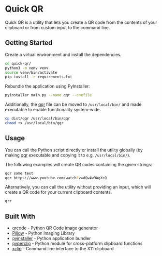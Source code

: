 # Quick QR

Quick QR is a utility that lets you create a QR code from the contents of your clipboard or from custom input to the command line.

## Getting Started

Create a virtual environment and install the dependencies.

```bash
cd quick-qr/
python3 -m venv venv
source venv/bin/activate
pip install -r requirements.txt
```

Rebundle the application using PyInstaller:

```bash
pyinstaller main.py --name qqr --onefile
```

Additionally, the [qqr](dist/qqr) file can be moved to `/usr/local/bin/` and made executable to enable functionality system-wide.

```bash
cp dist/qqr /usr/local/bin/qqr
chmod +x /usr/local/bin/qqr
```

## Usage

You can call the Python script directly or install the utility globally (by making [qqr](qqr) executable and copying it to e.g. `/usr/local/bin/`).

The following examples will create QR codes containing the given strings:

```bash
qqr some text
qqr https://www.youtube.com/watch?v=dQw4w9WgXcQ
```

Alternatively, you can call the utility without providing an input, which will create a QR code for your current clipboard contents.

```bash
qrr
```

## Built With

* [qrcode](https://github.com/lincolnloop/python-qrcode) - Python QR Code image generator
* [Pillow](https://github.com/python-pillow/Pillow) - Python Imaging Library
* [pyinstaller](https://github.com/pyinstaller/pyinstaller) - Python application bundler
* [pyperclip](https://github.com/asweigart/pyperclip) - Python module for cross-platform clipboard functions
* [xclip](https://github.com/astrand/xclip) - Command line interface to the X11 clipboard
